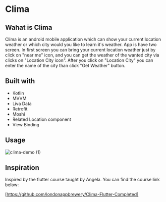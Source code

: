 # Clima

## Wahat is Clima

Clima is an android mobile application which can show your current location weather or which city would you like to learn it's weather. 
App is have two screen. In first screen you can bring your current location weather just by click on "near me" icon, 
and you can get the weather of the wanted city via clicks on "Location City icon". 
After you click on "Location City" you can enter the name of the city than click "Get Weather" button. 




## Built with

- Kotlin
- MVVM
- Liva Data
- Retrofit
- Moshi
- Related Location component
- View Binding



## Usage
![clima-demo (1)](https://user-images.githubusercontent.com/53040076/213178064-1715f93b-e1f6-4ef0-8f0b-f10db782880a.gif)


## Inspiration

Inspired by the flutter course taught by Angela.
You can find the course link below:

[https://github.com/londonappbrewery/Clima-Flutter-Completed]



